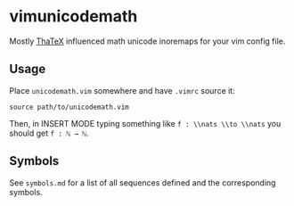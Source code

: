 # vimunicodemath

Mostly [ThaTeX] influenced math unicode inoremaps for your vim config file.

[ThaTeX]: https://github.com/tsouanas/thatex

## Usage

Place `unicodemath.vim` somewhere and have `.vimrc` source it:
```
source path/to/unicodemath.vim
```

Then, in INSERT MODE typing something like `f : \\nats \\to \\nats`
you should get `f : ℕ → ℕ`.

## Symbols

See `symbols.md` for a list of all sequences defined and the corresponding symbols.

